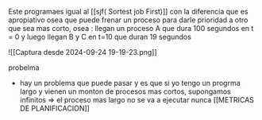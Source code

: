   Este programaes igual al [[sjf( Sortest job First)]] con la diferencia que es apropiativo osea que puede frenar un proceso para darle prioridad a otro que sea mas corto, osea :
  llegan un proceso A que dura 100 segundos en t = 0 y luego llegan B y C en t=10 que duran 19 segundos 
  
  ![[Captura desde 2024-09-24 19-19-23.png]]
  
probelma

 - hay un problema que puede pasar y es que si yo tengo un progrma largo y vienen un monton de procesos mas cortos, supongamos infinitos => el proceso mas largo no se va a ejecutar nunca
[[METRICAS DE PLANIFICACION]]